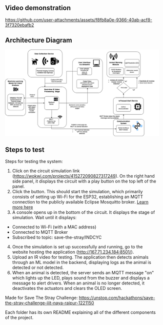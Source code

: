 ## Video demonstration 



https://github.com/user-attachments/assets/f8fb8a0e-9366-40ab-acf8-3f7320ebafb2



## Architecture Diagram

![](https://github.com/rbSparky/thermal-detection-hackathon/blob/main/arch.jpg)


## Steps to test

Steps for testing the system:
1. Click on the circuit simulation link (https://wokwi.com/projects/415272090827317249). On the right hand side panel, it displays the circuit with a play button on the top left of the panel.
2. Click the button. This should start the simulation, which primarily consists of setting up Wi-Fi for the ESP32, establishing an MQTT connection to the publicly available Eclipse Mosquitto broker. [Learn more here](https://test.mosquitto.org/)
3. A console opens up in the bottom of the circuit. It displays the stage of simulation. Wait until it displays:
- Connected to Wi-Fi (with a MAC address)
- Connected to MQTT Broker
- Subscribed to topic: save-the-stray/INDCYC
4. Once the simulation is set up successfully and running, go to the website hosting the application (http://167.71.234.184:8501/).
5. Upload an IR video for testing. The application then detects animals through an ML model in the backend, displaying logs as the animal is detected or not detected.
6. When an animal is detected, the server sends an MQTT message "on" which lights up the LED, plays sound from the buzzer and displays a message to alert drivers. When an animal is no longer detected, it deactivates the actuators and clears the OLED screen.


Made for Save The Stray Challenge: https://unstop.com/hackathons/save-the-stray-challenge-iiit-naya-raipur-1221150

Each folder has its own README explaining all of the different components of the project.
